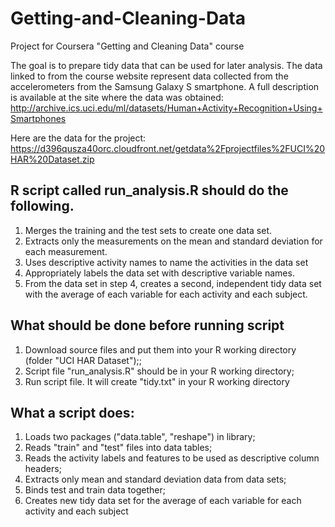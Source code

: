 # Getting-and-Cleaning-Data
Project for Coursera "Getting and Cleaning Data" course

The goal is to prepare tidy data that can be used for later analysis. The data linked to from the course website represent data collected from the accelerometers from the Samsung Galaxy S smartphone. A full description is available at the site where the data was obtained: 
http://archive.ics.uci.edu/ml/datasets/Human+Activity+Recognition+Using+Smartphones 

Here are the data for the project: 
https://d396qusza40orc.cloudfront.net/getdata%2Fprojectfiles%2FUCI%20HAR%20Dataset.zip 

## R script called run_analysis.R should do the following. 
1. Merges the training and the test sets to create one data set.
2. Extracts only the measurements on the mean and standard deviation for each measurement. 
3. Uses descriptive activity names to name the activities in the data set
4. Appropriately labels the data set with descriptive variable names. 
5. From the data set in step 4, creates a second, independent tidy data set with the average of each variable for each activity and each subject.

## What should be done before running script
1. Download source files and put them into your R working directory (folder "UCI HAR Dataset");;
2. Script file "run_analysis.R" should be in your R working directory;
3. Run script file. It will create "tidy.txt" in your R working directory

## What a script does:
1. Loads two packages ("data.table", "reshape") in library;
2. Reads "train" and "test" files into data tables;
3. Reads the activity labels and features to be used as descriptive column headers;
4. Extracts only mean and standard deviation data from data sets;
4. Binds test and train data together;
5. Creates new tidy data set for the average of each variable for each activity and each subject

